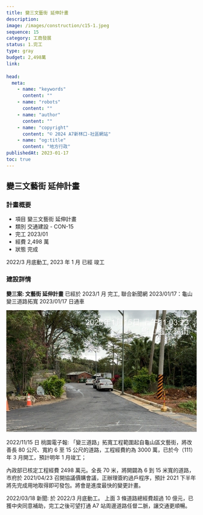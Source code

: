 ```yaml
---
title: 變三文藝街 延伸計畫
description:
image: /images/construction/c15-1.jpeg
sequence: 15
category: 工商發展
status: 1.完工
type: gray
budget: 2,498萬
link:

head:
  meta:
    - name: "keywords"
      content: ""
    - name: "robots"
      content: ""
    - name: "author"
      content: ""
    - name: "copyright"
      content: "© 2024 A7新林口-社區網站"
    - name: "og:title"
      content: "地方行政"
publishedAt: 2023-01-17
toc: true
---
```


## 變三文藝街 延伸計畫

### 計畫概要

- 項目 變三文藝街 延伸計畫
- 類別 交通建設 - CON-15
- 完工 2023/01
- 經費 2,498 萬
- 狀態 完成

2022/3 月底動工, 2023 年 1 月 已經 竣工

### 建設詳情

**變三案: 文藝街 延伸計畫**
已經於 2023/1 月 完工, 聯合新聞網 2023/01/17：龜山變三道路拓寬 2023/01/17 日通車

![c15-1.jpeg](/images/construction/c15-1.jpeg)

2022/11/15 日 桃園電子報: 「變三道路」拓寬工程範圍起自龜山區文藝街，將改善長 80 公尺、寬約 6 至 15 公尺的道路，工程經費約為 3000 萬，已於今（111）年 3 月開工，預計明年 1 月竣工；

內政部已核定工程經費 2498 萬元。全長 70 米，將開闢為 6 到 15 米寬的道路，市府於 2021/04/23 召開協議價購會議，正辦理簽約過戶程序，預計 2021 下半年將先完成用地取得即可發包。將會是進度最快的變更計畫。

2022/03/18 新聞: 於 2022/3 月底動工。 上面 3 條道路總經費超過 10 億元，已獲中央同意補助，完工之後可望打通 A7 站周邊道路任督二脈，讓交通更順暢。
